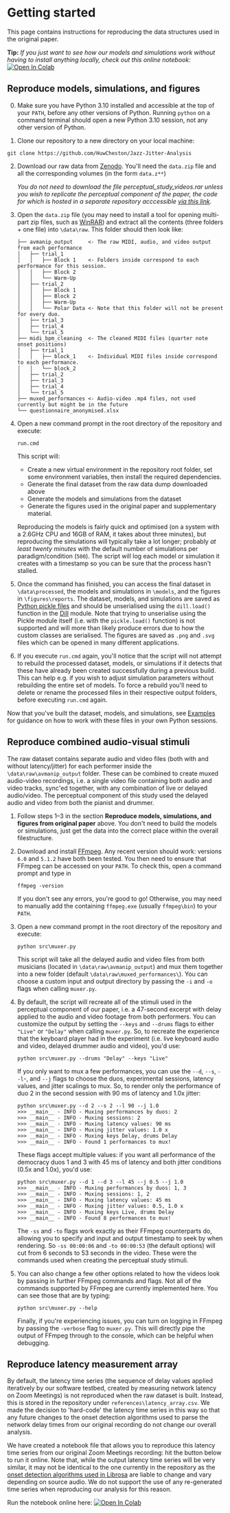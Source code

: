 # Getting started
This page contains instructions for reproducing the data structures used in the original paper.

**Tip:** *If you just want to see how our models and simulations work without having to install anything locally, check out this online notebook:* <a target="_blank" href="https://colab.research.google.com/github/HuwCheston/Jazz-Jitter-Analysis/blob/main/notebooks/0.1-cheston-modelling-one-performance.ipynb">
  <img src="https://colab.research.google.com/assets/colab-badge.svg" alt="Open In Colab"/>
</a>

## Reproduce models, simulations, and figures
0. Make sure you have Python 3.10 installed and accessible at the top of your `PATH`, before any other versions of Python. Running `python` on a command terminal should open a new Python 3.10 session, not any other version of Python.


1. Clone our repository to a new directory on your local machine:
```
git clone https://github.com/HuwCheston/Jazz-Jitter-Analysis
```


2. Download our raw data from [Zenodo](https://doi.org/10.5281/zenodo.7773824). You'll need the `data.zip` file and all the corresponding volumes (in the form `data.z**`)
    
    *You do not need to download the file perceptual_study_videos.rar unless you wish to replicate the perceptual component of the paper, the code for which is hosted in a separate repository acccessible [via this link](https://github.com/HuwCheston/2023-duo-success-analysis).*
  
  
3. Open the `data.zip` file (you may need to install a tool for opening multi-part zip files, such as [WinRAR](https://www.win-rar.com/)) and extract all the contents (three folders + one file) into `\data\raw`. This folder should then look like:
    ```
    ├── avmanip_output     <- The raw MIDI, audio, and video output from each performance
    │   ├── trial_1  
    │   │   ├── Block 1    <- Folders inside correspond to each performance for this session.
    │   │   ├── Block 2
    │   │   └── Warm-Up
    │   ├── trial_2 
    │   │   ├── Block 1
    │   │   ├── Block 2
    │   │   ├── Warm-Up
    │   │   └── Polar Data <- Note that this folder will not be present for every duo.
    │   ├── trial_3
    │   ├── trial_4
    │   └── trial_5
    ├── midi_bpm_cleaning  <- The cleaned MIDI files (quarter note onset positions)
    │   ├── trial_1  
    │   │   ├── block_1    <- Individual MIDI files inside correspond to each performance.    
    │   │   └── block_2
    │   ├── trial_2
    │   ├── trial_3
    │   ├── trial_4
    │   └── trial_5
    ├── muxed_performances <- Audio-video .mp4 files, not used currently but might be in the future
    └── questionnaire_anonymised.xlsx    
    ```


4. Open a new command prompt in the root directory of the repository and execute:
    ```
    run.cmd
    ```

    This script will:
    - Create a new virtual environment in the repository root folder, set some environment variables, then install the required dependencies. 
    - Generate the final dataset from the raw data dump downloaded above
    - Generate the models and simulations from the dataset
    - Generate the figures used in the original paper and supplementary material. 
    
    Reproducing the models is fairly quick and optimised (on a system with a 2.6GHz CPU and 16GB of RAM, it takes about three minutes), but reproducing the simulations will typically take a lot longer; probably *at least twenty minutes* with the default number of simulations per paradigm/condition (`500`). The script will log each model or simulation it creates with a timestamp so you can be sure that the process hasn't stalled.
   
 
5. Once the command has finished, you can access the final dataset in `\data\processed`, the models and simulations in `\models`, and the figures in `\figures\reports`. The dataset, models, and simulations are saved as [Python pickle files](https://docs.python.org/3/library/pickle.html) and should be unserialised using the `dill.load()` function in the [Dill](https://dill.readthedocs.io/en/latest/) module. Note that trying to unserialise using the Pickle module itself (i.e. with the `pickle.load()` function) is not supported and will more than likely produce errors due to how the custom classes are serialised. The figures are saved as `.png` and `.svg` files which can be opened in many different applications.


6.   If you execute `run.cmd` again, you'll notice that the script will not attempt to rebuild the processed dataset, models, or simulations if it detects that these have already been created successfully during a previous build. This can help e.g. if you wish to adjust simulation parameters without rebuilding the entire set of models. To force a rebuild you'll need to delete or rename the processed files in their respective output folders, before executing `run.cmd` again.

Now that you've built the dataset, models, and simulations, see [Examples](./examples.html) for guidance on how to work with these files in your own Python sessions.

## Reproduce combined audio-visual stimuli
The raw dataset contains separate audio and video files (both with and without latency/jitter) for each performer inside the `\data\raw\avmanip_output` folder. These can be combined to create muxed audio-video recordings, i.e. a single video file containing both audio and video tracks, sync'ed together, with any combination of live or delayed audio/video. The perceptual component of this study used the delayed audio and video from both the pianist and drummer.

1. Follow steps 1–3 in the section **Reproduce models, simulations, and figures from original paper** above. You don't need to build the models or simulations, just get the data into the correct place within the overall filestructure.


2. Download and install [FFmpeg](https://ffmpeg.org/). Any recent version should work: versions `6.0` and `5.1.2` have both been tested. You then need to ensure that FFmpeg can be accessed on your `PATH`. To check this, open a command prompt and type in
    
   ```
   ffmpeg -version
   ```

   If you don't see any errors, you're good to go! Otherwise, you may need to manually add the containing `ffmpeg.exe` (usually `ffmpeg\bin`) to your `PATH`.


3. Open a new command prompt in the root directory of the repository and execute:
    
   ```
   python src\muxer.py
   ```
    
   This script will take all the delayed audio and video files from both musicians (located in `\data\raw\avmanip_output`) and mux them together into a new folder (default `\data\raw\muxed_performances\`). You can choose a custom input and output directory by passing the `-i` and `-o` flags when calling `muxer.py`.

    
4. By default, the script will recreate all of the stimuli used in the perceptual component of our paper, i.e. a 47-second excerpt with delay applied to the audio and video footage from both performers. You can customize the output by setting the `--keys` and `--drums` flags to either `"Live"` or `"Delay"` when calling `muxer.py`. So, to recreate the experience that the keyboard player had in the experiment (i.e. live keyboard audio and video, delayed drummer audio and video), you'd use:
   
   ```
   python src\muxer.py --drums "Delay" --keys "Live"
   ```
    
   If you only want to mux a few performances, you can use the `--d`, `--s`, `--l`-, and `--j` flags to choose the duos, experimental sessions, latency values, and jitter scalings to mux. So, to render only the performance of duo 2 in the second session with 90 ms of latency and 1.0x jitter:

   ```
   python src\muxer.py --d 2 --s 2 --l 90 --j 1.0
   >>> __main__ - INFO - Muxing performances by duos: 2
   >>> __main__ - INFO - Muxing sessions: 2
   >>> __main__ - INFO - Muxing latency values: 90 ms
   >>> __main__ - INFO - Muxing jitter values: 1.0 x
   >>> __main__ - INFO - Muxing keys Delay, drums Delay
   >>> __main__ - INFO - Found 1 performances to mux!
   ```
   
   These flags accept multiple values: if you want all performance of the democracy duos 1 and 3 with 45 ms of latency and both jitter conditions (0.5x and 1.0x), you'd use:

   ```
   python src\muxer.py --d 1 --d 3 --l 45 --j 0.5 --j 1.0
   >>> __main__ - INFO - Muxing performances by duos: 1, 3
   >>> __main__ - INFO - Muxing sessions: 1, 2
   >>> __main__ - INFO - Muxing latency values: 45 ms
   >>> __main__ - INFO - Muxing jitter values: 0.5, 1.0 x
   >>> __main__ - INFO - Muxing keys Live, drums Delay
   >>> __main__ - INFO - Found 8 performances to mux!
   ```

   The `-ss` and `-to` flags work exactly as their FFmpeg counterparts do, allowing you to specify and input and output timestamp to seek by when rendering. So `-ss 00:00:06` and `-to 00:00:53` (the default options) will cut from 6 seconds to 53 seconds in the video. These were the commands used when creating the perceptual study stimuli.


6. You can also change a few other options related to how the videos look by passing in further FFmpeg commands and flags. Not all of the commands supported by FFmpeg are currently implemented here. You can see those that are by typing:
    
   ```
   python src\muxer.py --help
   ```
   
   Finally, if you're experiencing issues, you can turn on logging in FFmpeg by passing the `-verbose` flag to `muxer.py`. This will directly pipe the output of FFmpeg through to the console, which can be helpful when debugging.

## Reproduce latency measurement array
By default, the latency time series (the sequence of delay values applied iteratively by our software testbed, created by measuring network latency on Zoom Meetings) is not reproduced when the raw dataset is built. Instead, this is stored in the repository under `references\latency_array.csv`. We made the decision to 'hard-code' the latency time series in this way so that any future changes to the onset detection algorithms used to parse the network delay times from our original recording do not change our overall analysis.

We have created a notebook file that allows you to reproduce this latency time series from our original Zoom Meetings recording: hit the button below to run it online. Note that, while the output latency time series will be very similar, it may not be identical to the one currently in the repository as the [onset detection algorithms used in Librosa](https://librosa.org/doc/main/generated/librosa.onset.onset_detect.html#librosa.onset.onset_detect) are liable to change and vary depending on source audio. We do not support the use of any re-generated time series when reproducing our analysis for this reason.

Run the notebook online here: <a target="_blank" href="https://colab.research.google.com/github/HuwCheston/Jazz-Jitter-Analysis/blob/main/notebooks/0.1-cheston-jitter-measurement.ipynb">
  <img src="https://colab.research.google.com/assets/colab-badge.svg" alt="Open In Colab"/>
</a>


